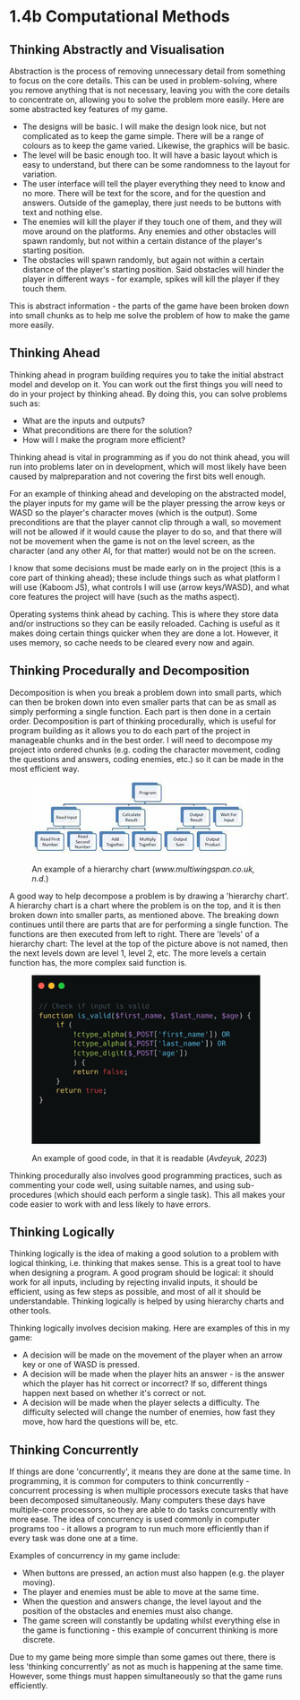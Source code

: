 # 1.4b Computational Methods

## Thinking Abstractly and Visualisation

Abstraction is the process of removing unnecessary detail from something to focus on the core details. This can be used in problem-solving, where you remove anything that is not necessary, leaving you with the core details to concentrate on, allowing you to solve the problem more easily. Here are some abstracted key features of my game.

* The designs will be basic. I will make the design look nice, but not complicated as to keep the game simple. There will be a range of colours as to keep the game varied. Likewise, the graphics will be basic.
* The level will be basic enough too. It will have a basic layout which is easy to understand, but there can be some randomness to the layout for variation.
* The user interface will tell the player everything they need to know and no more. There will be text for the score, and for the question and answers. Outside of the gameplay, there just needs to be buttons with text and nothing else.
* The enemies will kill the player if they touch one of them, and they will move around on the platforms. Any enemies and other obstacles will spawn randomly, but not within a certain distance of the player's starting position.
* The obstacles will spawn randomly, but again not within a certain distance of the player's starting position. Said obstacles will hinder the player in different ways - for example, spikes will kill the player if they touch them.

This is abstract information - the parts of the game have been broken down into small chunks as to help me solve the problem of how to make the game more easily.

## Thinking Ahead

Thinking ahead in program building requires you to take the initial abstract model and develop on it. You can work out the first things you will need to do in your project by thinking ahead. By doing this, you can solve problems such as:

* What are the inputs and outputs?
* What preconditions are there for the solution?
* How will I make the program more efficient?

Thinking ahead is vital in programming as if you do not think ahead, you will run into problems later on in development, which will most likely have been caused by malpreparation and not covering the first bits well enough.

For an example of thinking ahead and developing on the abstracted model, the player inputs for my game will be the player pressing the arrow keys or WASD so the player's character moves (which is the output). Some preconditions are that the player cannot clip through a wall, so movement will not be allowed if it would cause the player to do so, and that there will not be movement when the game is not on the level screen, as the character (and any other AI, for that matter) would not be on the screen.

I know that some decisions must be made early on in the project (this is a core part of thinking ahead); these include things such as what platform I will use (Kaboom JS), what controls I will use (arrow keys/WASD), and what core features the project will have (such as the maths aspect).

Operating systems think ahead by caching. This is where they store data and/or instructions so they can be easily reloaded. Caching is useful as it makes doing certain things quicker when they are done a lot. However, it uses memory, so cache needs to be cleared every now and again.

## Thinking Procedurally and Decomposition

Decomposition is when you break a problem down into small parts, which can then be broken down into even smaller parts that can be as small as simply performing a single function. Each part is then done in a certain order. Decomposition is part of thinking procedurally, which is useful for program building as it allows you to do each part of the project in manageable chunks and in the best order. I will need to decompose my project into ordered chunks (e.g. coding the character movement, coding the questions and answers, coding enemies, etc.) so it can be made in the most efficient way.

<figure><img src="../.gitbook/assets/download.jpg" alt=""><figcaption><p>An example of a hierarchy chart (<em>www.multiwingspan.co.uk, n.d.</em>)</p></figcaption></figure>

A good way to help decompose a problem is by drawing a 'hierarchy chart'. A hierarchy chart is a chart where the problem is on the top, and it is then broken down into smaller parts, as mentioned above. The breaking down continues until there are parts that are for performing a single function. The functions are then executed from left to right. There are 'levels' of a hierarchy chart: The level at the top of the picture above is not named, then the next levels down are level 1, level 2, etc. The more levels a certain function has, the more complex said function is.

<figure><img src="../.gitbook/assets/comments-code-write.png" alt=""><figcaption><p>An example of good code, in that it is readable (<em>Avdeyuk, 2023</em>)</p></figcaption></figure>

Thinking procedurally also involves good programming practices, such as commenting your code well, using suitable names, and using sub-procedures (which should each perform a single task). This all makes your code easier to work with and less likely to have errors.

## Thinking Logically

Thinking logically is the idea of making a good solution to a problem with logical thinking, i.e. thinking that makes sense. This is a great tool to have when designing a program. A good program should be logical: it should work for all inputs, including by rejecting invalid inputs, it should be efficient, using as few steps as possible, and most of all it should be understandable. Thinking logically is helped by using hierarchy charts and other tools.

Thinking logically involves decision making. Here are examples of this in my game:

* A decision will be made on the movement of the player when an arrow key or one of WASD is pressed.
* A decision will be made when the player hits an answer - is the answer which the player has hit correct or incorrect? If so, different things happen next based on whether it's correct or not.
* A decision will be made when the player selects a difficulty. The difficulty selected will change the number of enemies, how fast they move, how hard the questions will be, etc.

## Thinking Concurrently

If things are done 'concurrently', it means they are done at the same time. In programming, it is common for computers to think concurrently - concurrent processing is when multiple processors execute tasks that have been decomposed simultaneously. Many computers these days have multiple-core processors, so they are able to do tasks concurrently with more ease. The idea of concurrency is used commonly in computer programs too - it allows a program to run much more efficiently than if every task was done one at a time.

Examples of concurrency in my game include:

* When buttons are pressed, an action must also happen (e.g. the player moving).
* The player and enemies must be able to move at the same time.
* When the question and answers change, the level layout and the position of the obstacles and enemies must also change.
* The game screen will constantly be updating whilst everything else in the game is functioning - this example of concurrent thinking is more discrete.

Due to my game being more simple than some games out there, there is less 'thinking concurrently' as not as much is happening at the same time. However, some things must happen simultaneously so that the game runs efficiently.
